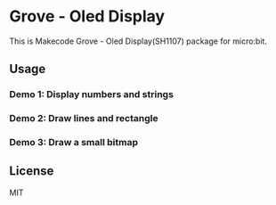 # Grove - Oled Display 

This is Makecode Grove - Oled Display(SH1107) package for micro:bit.

## Usage

### Demo 1: Display numbers and strings

### Demo 2: Draw lines and rectangle

### Demo 3: Draw a small bitmap

## License
MIT